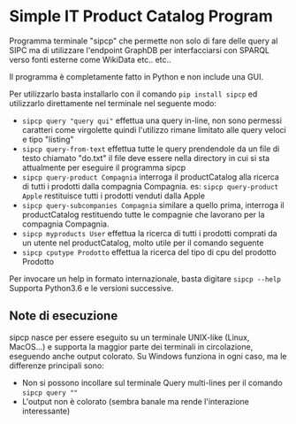 # Simple IT Product Catalog Program

Programma terminale "sipcp" che permette non solo di fare delle query al SIPC ma
di utilizzare l'endpoint GraphDB per interfacciarsi con SPARQL verso fonti esterne
come WikiData etc.. etc..

Il programma è completamente fatto in Python e non include una GUI.

Per utilizzarlo basta installarlo con il comando `pip install sipcp` ed utilizzarlo
direttamente nel terminale nel seguente modo:

- `sipcp query "query qui"` effettua una query in-line, non sono permessi caratteri come virgolette
  quindi l'utilizzo rimane limitato alle query veloci e tipo "listing"
- `sipcp query-from-text` effettua tutte le query prendendole da un file di testo chiamato "do.txt"
  il file deve essere nella directory in cui si sta attualmente per eseguire il programma sipcp
- `sipcp query-product Compagnia` interroga il productCatalog alla ricerca di tutti i prodotti dalla
  compagnia Compagnia. es: `sipcp query-product Apple` restituisce tutti i prodotti venduti dalla Apple
- `sipcp query-subcompanies Compagnia` similare a quello prima, interroga il productCatalog restituendo
  tutte le compagnie che lavorano per la compagnia Compagnia.
- `sipcp myproducts User` effettua la ricerca di tutti i prodotti comprati da un utente nel productCatalog,
  molto utile per il comando seguente
- `sipcp cputype Prodotto` effettua la ricerca del tipo di cpu del prodotto Prodotto

Per invocare un help in formato internazionale, basta digitare `sipcp --help`
Supporta Python3.6 e le versioni successive.

## Note di esecuzione

sipcp nasce per essere eseguito su un terminale UNIX-like (Linux, MacOS...) e supporta 
la maggior parte dei terminali in circolazione, eseguendo anche output colorato.
Su Windows funziona in ogni caso, ma le differenze principali sono:

- Non si possono incollare sul terminale Query multi-lines per il comando `sipcp query ""`
- L'output non è colorato (sembra banale ma rende l'interazione interessante)
